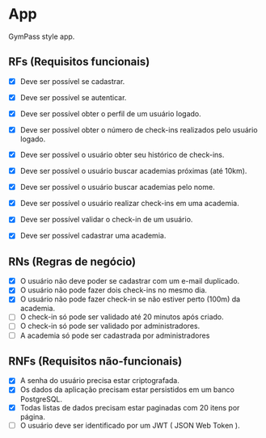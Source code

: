 # App

GymPass style app.

## RFs (Requisitos funcionais)

- [x] Deve ser possível se cadastrar.
- [x] Deve ser possível se autenticar.
- [x] Deve ser possível obter o perfil de um usuário logado.
- [x] Deve ser possível obter o número de check-ins realizados pelo usuário logado.
- [x] Deve ser possível o usuário obter seu histórico de check-ins.
- [x] Deve ser possível o usuário buscar academias próximas (até 10km).
- [x] Deve ser possível o usuário buscar academias pelo nome.
- [x] Deve ser possível o usuário realizar check-ins em uma academia.
- [x] Deve ser possível validar o check-in de um usuário.
- [x] Deve ser possível cadastrar uma academia.


## RNs (Regras de negócio)

- [x] O usuário não deve poder se cadastrar com um e-mail duplicado.
- [x] O usuário não pode fazer dois check-ins no mesmo dia.
- [x] O usuário não pode fazer check-in se não estiver perto (100m) da academia.
- [ ] O check-in só pode ser validado até 20 minutos após criado.
- [ ] O check-in só pode ser validado por administradores.
- [ ] A academia só pode ser cadastrada por administradores

## RNFs (Requisitos não-funcionais)

- [x] A senha do usuário precisa estar criptografada.
- [x] Os dados da aplicação precisam estar persistidos em um banco PostgreSQL.
- [x] Todas listas de dados precisam estar paginadas com 20 itens por página.
- [ ] O usuário deve ser identificado por um JWT ( JSON Web Token ).